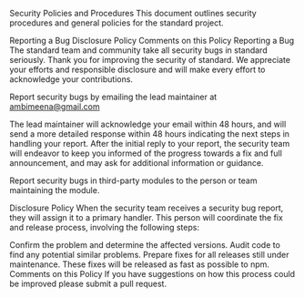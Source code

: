 Security Policies and Procedures
This document outlines security procedures and general policies for the standard project.

Reporting a Bug
Disclosure Policy
Comments on this Policy
Reporting a Bug
The standard team and community take all security bugs in standard seriously. Thank you for improving the security of standard. We appreciate your efforts and responsible disclosure and will make every effort to acknowledge your contributions.

Report security bugs by emailing the lead maintainer at ambimeena@gmail.com

The lead maintainer will acknowledge your email within 48 hours, and will send a more detailed response within 48 hours indicating the next steps in handling your report. After the initial reply to your report, the security team will endeavor to keep you informed of the progress towards a fix and full announcement, and may ask for additional information or guidance.

Report security bugs in third-party modules to the person or team maintaining the module.

Disclosure Policy
When the security team receives a security bug report, they will assign it to a primary handler. This person will coordinate the fix and release process, involving the following steps:

Confirm the problem and determine the affected versions.
Audit code to find any potential similar problems.
Prepare fixes for all releases still under maintenance. These fixes will be released as fast as possible to npm.
Comments on this Policy
If you have suggestions on how this process could be improved please submit a pull request.
